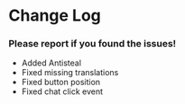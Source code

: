 # Change Log

### Please report if you found the issues!

* Added Antisteal
* Fixed missing translations
* Fixed button position
* Fixed chat click event